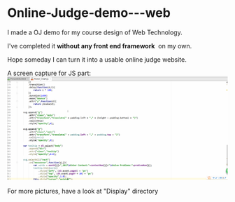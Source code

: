 # Online-Judge-demo---web

I made a OJ demo for my course design of Web Technology.

I've completed it **without any front end framework**  on my own.

Hope someday I can turn it into a usable online judge website. 


A screen capture for JS part:
![](https://raw.githubusercontent.com/RoyLJH/Online-Judge-demo---web/master/Display/js%E6%95%88%E6%9E%9C%E6%80%BB%E8%A7%88.gif)


For more pictures, have a look at "Display" directory
